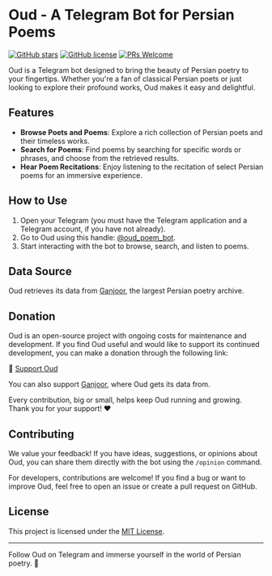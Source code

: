 # Oud - A Telegram Bot for Persian Poems

[![GitHub stars](https://img.shields.io/github/stars/mmmr77/oud)](https://github.com/mmmr77/oud/stargazers)
[![GitHub license](https://img.shields.io/github/license/mmmr77/oud)](https://github.com/mmmr77/oud/blob/main/LICENSE)
[![PRs Welcome](https://img.shields.io/badge/PRs-welcome-brightgreen.svg?style=flat-square)](https://makeapullrequest.com)

Oud is a Telegram bot designed to bring the beauty of Persian poetry to your fingertips. Whether you're a fan of classical Persian poets or just looking to explore their profound works, Oud makes it easy and delightful.

## Features
- **Browse Poets and Poems**: Explore a rich collection of Persian poets and their timeless works.
- **Search for Poems**: Find poems by searching for specific words or phrases, and choose from the retrieved results.
- **Hear Poem Recitations**: Enjoy listening to the recitation of select Persian poems for an immersive experience.

## How to Use
1. Open your Telegram (you must have the Telegram application and a Telegram account, if you have not already).
2. Go to Oud using this handle: [@oud_poem_bot](https://t.me/oud_poem_bot).
3. Start interacting with the bot to browse, search, and listen to poems.

## Data Source
Oud retrieves its data from [Ganjoor](https://ganjoor.net), the largest Persian poetry archive.

## Donation
Oud is an open-source project with ongoing costs for maintenance and development. If you find Oud useful and would like to support its continued development, you can make a donation through the following link:

🔗 [Support Oud](https://hamibash.com/oud)

You can also support [Ganjoor](https://ganjoor.net/donate), where Oud gets its data from.

Every contribution, big or small, helps keep Oud running and growing. Thank you for your support! ❤️

## Contributing
We value your feedback! If you have ideas, suggestions, or opinions about Oud, you can share them directly with the bot using the `/opinion` command.

For developers, contributions are welcome! If you find a bug or want to improve Oud, feel free to open an issue or create a pull request on GitHub.

## License
This project is licensed under the [MIT License](https://github.com/mmmr77/oud/blob/main/LICENSE).

---

Follow Oud on Telegram and immerse yourself in the world of Persian poetry. 🌟

